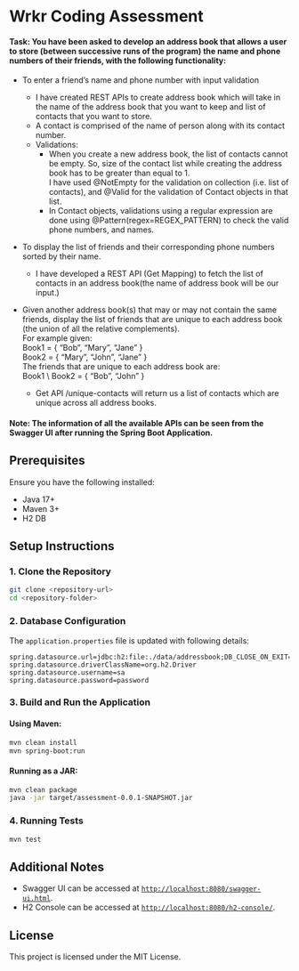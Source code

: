 # Wrkr Coding Assessment
#### Task: You have been asked to develop an address book that allows a user to store (between successive runs of the program) the name and phone numbers of their friends, with the following functionality:
- To enter a friend’s name and phone number with input validation
  - I have created REST APIs to create address book which will take in the name of the address book that you want to keep and list of contacts that you want to store.
  - A contact is comprised of the name of person along with its contact number.
  - Validations:
    - When you create a new address book, the list of contacts cannot be empty. So, size of the contact list while creating the address book has to be greater than equal to 1.\
      I have used @NotEmpty for the validation on collection (i.e. list of contacts), and @Valid for the validation of Contact objects in that list.
    - In Contact objects, validations using a regular expression are done using @Pattern(regex=REGEX_PATTERN) to check the valid phone numbers, and names.

- To display the list of friends and their corresponding phone numbers sorted by their name.
  - I have developed a REST API (Get Mapping) to fetch the list of contacts in an address book(the name of address book will be our input.)
- Given another address book(s) that may or may not contain the same friends, display the list of friends that are unique to each address book (the union of all the relative
complements).\
For example given:\
Book1 = { “Bob”, “Mary”, “Jane” }\
Book2 = { “Mary”, “John”, “Jane” }\
The friends that are unique to each address book are:\
Book1 \ Book2 = { “Bob”, “John” }

  - Get API /unique-contacts will return us a list of contacts which are unique across all address books.

#### Note: The information of all the available APIs can be seen from the Swagger UI after running the Spring Boot Application.

## Prerequisites

Ensure you have the following installed:
- Java 17+
- Maven 3+
- H2 DB

## Setup Instructions

### 1. Clone the Repository
```sh
git clone <repository-url>
cd <repository-folder>
```

### 2. Database Configuration
The `application.properties` file is updated with following details:

```properties
spring.datasource.url=jdbc:h2:file:./data/addressbook;DB_CLOSE_ON_EXIT=FALSE
spring.datasource.driverClassName=org.h2.Driver
spring.datasource.username=sa
spring.datasource.password=password
```

### 3. Build and Run the Application

#### Using Maven:
```sh
mvn clean install
mvn spring-boot:run
```
#### Running as a JAR:
```sh
mvn clean package
java -jar target/assessment-0.0.1-SNAPSHOT.jar
```

### 4. Running Tests
```sh
mvn test
```

## Additional Notes
- Swagger UI can be accessed at [`http://localhost:8080/swagger-ui.html`](http://localhost:8080/swagger-ui.html).
- H2 Console can be accessed at [`http://localhost:8080/h2-console/`](http://localhost:8080/h2-console/).

## License
This project is licensed under the MIT License.

